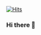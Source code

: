 [![Hits](https://hits.seeyoufarm.com/api/count/incr/badge.svg?url=https%3A%2F%2Fgithub.com%2FJ-MOGI%2Fhit-counter&count_bg=%2379C83D&title_bg=%23555555&icon=&icon_color=%23E7E7E7&title=Hello&edge_flat=false)](https://hits.seeyoufarm.com)
### Hi there 👋

<!--
**J-MOGI/J-MOGI** is a ✨ _special_ ✨ repository because its `README.md` (this file) appears on your GitHub profile.

Here are some ideas to get you started:

- 🔭 I’m currently working on ...
- 🌱 I’m currently learning ...
- 👯 I’m looking to collaborate on ...
- 🤔 I’m looking for help with ...
- 💬 Ask me about ...
- 📫 How to reach me: ...
- 😄 Pronouns: ...
- ⚡ Fun fact: ...
-->
